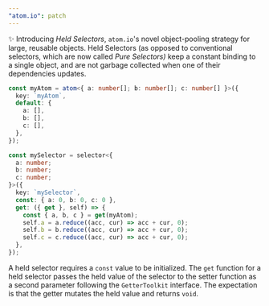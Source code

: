 ```yaml
---
"atom.io": patch
---
```


✨ Introducing _Held Selectors_, `atom.io`'s novel object-pooling strategy for large, reusable objects. Held Selectors (as opposed to conventional selectors, which are now called _Pure Selectors)_ keep a constant binding to a single object, and are not garbage collected when one of their dependencies updates.

```ts
const myAtom = atom<{ a: number[]; b: number[]; c: number[] }>({
  key: `myAtom`,
  default: {
    a: [],
    b: [],
    c: [],
  },
});

const mySelector = selector<{
  a: number;
  b: number;
  c: number;
}>({
  key: `mySelector`,
  const: { a: 0, b: 0, c: 0 },
  get: ({ get }, self) => {
    const { a, b, c } = get(myAtom);
    self.a = a.reduce((acc, cur) => acc + cur, 0);
    self.b = b.reduce((acc, cur) => acc + cur, 0);
    self.c = c.reduce((acc, cur) => acc + cur, 0);
  },
});
```

A held selector requires a `const` value to be initialized. The `get` function for a held selector passes the held value of the selector to the setter function as a second parameter following the `GetterToolkit` interface. The expectation is that the getter mutates the held value and returns `void`.
